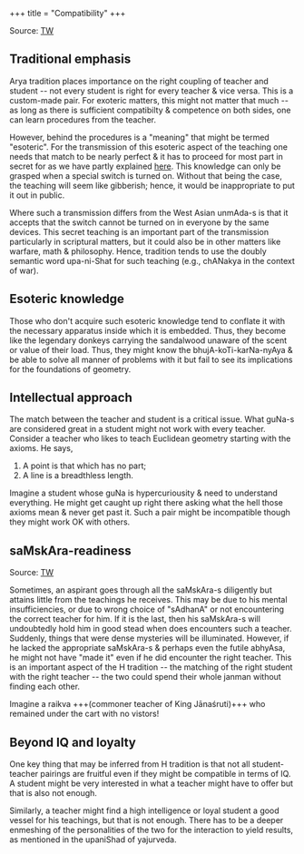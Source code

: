 +++
title = "Compatibility"
+++

Source: [TW](https://threadreaderapp.com/thread/1590934692798558208.html)

## Traditional emphasis
Arya tradition places importance on the right coupling of teacher and student -- not every student is right for every teacher & vice versa. This is a custom-made pair. For exoteric matters, this might not matter that much -- as long as there is sufficient compatibilty & competence on both sides, one can learn procedures from the teacher. 

However, behind the procedures is a "meaning" that might be termed "esoteric". For the transmission of this esoteric aspect of the teaching one needs that match to be nearly perfect & it has to proceed for most part in secret for as we have partly explained [here](https://manasataramgini.wordpress.com/2022/01/16/subjective-and-objective-insight/). This knowledge can only be grasped when a special switch is turned on. Without that being the case, the teaching will seem like gibberish; hence, it would be inappropriate to put it out in public. 

Where such a transmission differs from the West Asian unmAda-s is that it accepts that the switch cannot be turned on in everyone by the same devices. This secret teaching is an important part of the transmission particularly in scriptural matters, but it could also be in other matters like warfare, math & philosophy. Hence, tradition tends to use the doubly semantic word upa-ni-Shat for such teaching (e.g., chANakya in the context of war). 

## Esoteric knowledge
Those who don't acquire such esoteric knowledge tend to conflate it with the necessary apparatus inside which it is embedded. Thus, they become like the legendary donkeys carrying the sandalwood unaware of the scent or value of their load. Thus, they might know the bhujA-koTi-karNa-nyAya & be able to solve all manner of problems with it but fail to see its implications for the foundations of geometry. 

## Intellectual approach
The match between the teacher and student is a critical issue. What guNa-s are considered great in a student might not work with every teacher. Consider a teacher who likes to teach Euclidean geometry starting with the axioms. He says, 

1. A point is that which has no part;  
2. A line is a breadthless length. 
   
Imagine a student whose guNa is hypercuriousity & need to understand everything. He might get caught up right there asking what the hell those axioms mean & never get past it. Such a pair might be incompatible though they might work OK with others.

## saMskAra-readiness

Source: [TW](https://twitter.com/blog_supplement/status/1726820514587615465)

Sometimes, an aspirant goes through all the saMskAra-s diligently but attains little from the teachings he receives. This may be due to his mental insufficiencies, or due to wrong choice of "sAdhanA" or not encountering the correct teacher for him. If it is the last, then his saMskAra-s will undoubtedly hold him in good stead when does encounters such a teacher. Suddenly, things that were dense mysteries will be illuminated. However, if he lacked the appropriate saMskAra-s & perhaps even the futile abhyAsa, he might not have "made it" even if he did encounter the right teacher. This is an important aspect of the H tradition -- the matching of the right student with the right teacher -- the two could spend their whole janman without finding each other. 

Imagine a raikva +++(commoner teacher of King Jānaśruti)+++ who remained under the cart with no vistors!


## Beyond IQ and loyalty
One key thing that may be inferred from H tradition is that not all student-teacher pairings are fruitful even if they might be compatible in terms of IQ. A student might be very interested in what a teacher might have to offer but that is also not enough. 

Similarly, a teacher might find a high intelligence or loyal student a good vessel for his teachings, but that is not enough. There has to be a deeper enmeshing of the personalities of the two for the interaction to yield results, as mentioned in the upaniShad of yajurveda.
